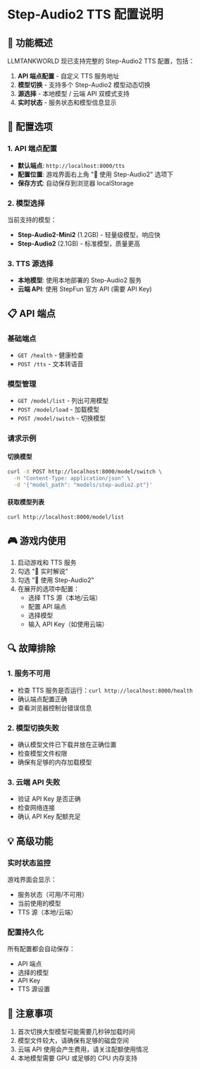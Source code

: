 # Step-Audio2 TTS 配置说明

## 🎯 功能概述

LLMTANKWORLD 现已支持完整的 Step-Audio2 TTS 配置，包括：

1. **API 端点配置** - 自定义 TTS 服务地址
2. **模型切换** - 支持多个 Step-Audio2 模型动态切换
3. **源选择** - 本地模型 / 云端 API 双模式支持
4. **实时状态** - 服务状态和模型信息显示

## 🔧 配置选项

### 1. API 端点配置

- **默认端点**: `http://localhost:8000/tts`
- **配置位置**: 游戏界面右上角 "🤖 使用 Step-Audio2" 选项下
- **保存方式**: 自动保存到浏览器 localStorage

### 2. 模型选择

当前支持的模型：
- **Step-Audio2-Mini2** (1.2GB) - 轻量级模型，响应快
- **Step-Audio2** (2.1GB) - 标准模型，质量更高

### 3. TTS 源选择

- **本地模型**: 使用本地部署的 Step-Audio2 服务
- **云端 API**: 使用 StepFun 官方 API (需要 API Key)

## 📋 API 端点

### 基础端点
- `GET /health` - 健康检查
- `POST /tts` - 文本转语音

### 模型管理
- `GET /model/list` - 列出可用模型
- `POST /model/load` - 加载模型
- `POST /model/switch` - 切换模型

### 请求示例

#### 切换模型
```bash
curl -X POST http://localhost:8000/model/switch \
  -H "Content-Type: application/json" \
  -d '{"model_path": "models/step-audio2.pt"}'
```

#### 获取模型列表
```bash
curl http://localhost:8000/model/list
```

## 🎮 游戏内使用

1. 启动游戏和 TTS 服务
2. 勾选 "🎤 实时解说"
3. 勾选 "🤖 使用 Step-Audio2"
4. 在展开的选项中配置：
   - 选择 TTS 源（本地/云端）
   - 配置 API 端点
   - 选择模型
   - 输入 API Key（如使用云端）

## 🔍 故障排除

### 1. 服务不可用
- 检查 TTS 服务是否运行：`curl http://localhost:8000/health`
- 确认端点配置正确
- 查看浏览器控制台错误信息

### 2. 模型切换失败
- 确认模型文件已下载并放在正确位置
- 检查模型文件权限
- 确保有足够的内存加载模型

### 3. 云端 API 失败
- 验证 API Key 是否正确
- 检查网络连接
- 确认 API Key 配额充足

## 💡 高级功能

### 实时状态监控
游戏界面会显示：
- 服务状态（可用/不可用）
- 当前使用的模型
- TTS 源（本地/云端）

### 配置持久化
所有配置都会自动保存：
- API 端点
- 选择的模型
- API Key
- TTS 源设置

## 📝 注意事项

1. 首次切换大型模型可能需要几秒钟加载时间
2. 模型文件较大，请确保有足够的磁盘空间
3. 云端 API 使用会产生费用，请关注配额使用情况
4. 本地模型需要 GPU 或足够的 CPU 内存支持